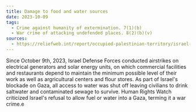 ```yaml
---
title: Damage to food and water sources
date: 2023-10-09
tags:
  - Crime against humanity of extermination. 7(1)(b)
  - War crime of attacking undefended places. 8(2)(b)(v)
sources:
  - https://reliefweb.int/report/occupied-palestinian-territory/israel-waging-extensive-war-starvation-against-gazas-civilian-population-enar
---
```


Since October 9th, 2023, Israel Defense Forces conducted airstrikes on electrical generators and solar energy units, on which commercial facilities and restaurants depend to maintain the minimum possible level of their work as well as argricultural centers and flour stores. As part of Israel's blockade on Gaza, all access to water was shut off leaving civilians to drink saltwater and contaminated sewage to survive. Human Rights Watch criticized Israel's refusal to allow fuel or water into a Gaza, terming it a war crime.e